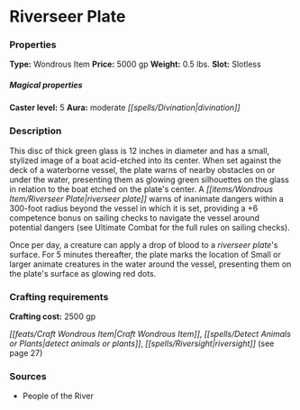 ﻿---
Title: "Riverseer Plate"
Type: "Wondrous Item"
Price: "5000 gp"
Weight: "0.5 lbs."
Slot: "Slotless"
Caster level: "5"
Aura: "moderate divination"
Description: |
  "This disc of thick green glass is 12 inches in diameter and has a small, stylized image of a boat acid-etched into its center. When set against the deck of a waterborne vessel, the plate warns of nearby obstacles on or under the water, presenting them as glowing green silhouettes on the glass in relation to the boat etched on the plate's center. A _riverseer plate_ warns of inanimate dangers within a 300-foot radius beyond the vessel in which it is set, providing a +6 competence bonus on sailing checks to navigate the vessel around potential dangers (see _Ultimate Combat_ for the full rules on sailing checks).
  Once per day, a creature can apply a drop of blood to a _riverseer plate's_ surface. For 5 minutes thereafter, the plate marks the location of Small or larger animate creatures in the water around the vessel, presenting them on the plate's surface as glowing red dots."
Crafting cost: "2500 gp"
Sources: "['People of the River']"
---

# Riverseer Plate

### Properties

**Type:** Wondrous Item **Price:** 5000 gp **Weight:** 0.5 lbs. **Slot:** Slotless

##### Magical properties

**Caster level:** 5 **Aura:** moderate _[[spells/Divination|divination]]_

### Description

This disc of thick green glass is 12 inches in diameter and has a small, stylized image of a boat acid-etched into its center. When set against the deck of a waterborne vessel, the plate warns of nearby obstacles on or under the water, presenting them as glowing green silhouettes on the glass in relation to the boat etched on the plate's center. A _[[items/Wondrous Item/Riverseer Plate|riverseer plate]]_ warns of inanimate dangers within a 300-foot radius beyond the vessel in which it is set, providing a +6 competence bonus on sailing checks to navigate the vessel around potential dangers (see Ultimate Combat for the full rules on sailing checks).

Once per day, a creature can apply a drop of blood to a _riverseer plate_'s surface. For 5 minutes thereafter, the plate marks the location of Small or larger animate creatures in the water around the vessel, presenting them on the plate's surface as glowing red dots.

### Crafting requirements

**Crafting cost:** 2500 gp

_[[feats/Craft Wondrous Item|Craft Wondrous Item]]_, _[[spells/Detect Animals or Plants|detect animals or plants]]_, _[[spells/Riversight|riversight]]_ (see page 27)

### Sources

* People of the River